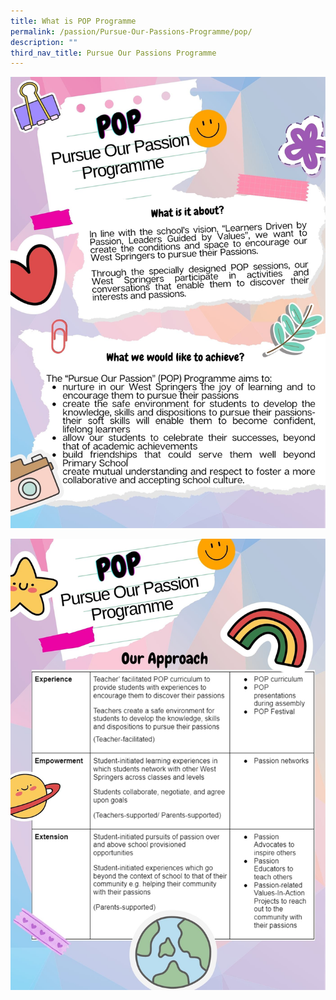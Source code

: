 ```yaml
---
title: What is POP Programme
permalink: /passion/Pursue-Our-Passions-Programme/pop/
description: ""
third_nav_title: Pursue Our Passions Programme
---
```

![](/images/POP/POPwriteup1.jpg)

![](/images/POP/popwriteup2.jpg)